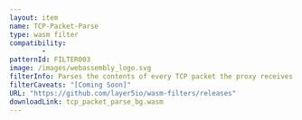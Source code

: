 ```yaml
---
layout: item
name: TCP-Packet-Parse
type: wasm filter
compatibility:
        - 
patternId: FILTER003
image: /images/webassembly_logo.svg
filterInfo: Parses the contents of every TCP packet the proxy receives and logs it.
filterCaveats: "[Coming Soon]"
URL: "https://github.com/layer5io/wasm-filters/releases"
downloadLink: tcp_packet_parse_bg.wasm
---
```

